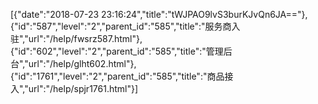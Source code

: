[{"date":"2018-07-23 23:16:24","title":"tWJPAO9lvS3burKJvQn6JA=="},{"id":"587","level":"2","parent_id":"585","title":"服务商入驻","url":"/help/fwsrz587.html"},{"id":"602","level":"2","parent_id":"585","title":"管理后台","url":"/help/glht602.html"},{"id":"1761","level":"2","parent_id":"585","title":"商品接入","url":"/help/spjr1761.html"}]